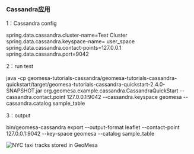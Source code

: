 ### Cassandra应用

1：Cassandra config

spring.data.cassandra.cluster-name=Test Cluster
spring.data.cassandra.keyspace-name= user_space
spring.data.cassandra.contact-points=127.0.0.1
spring.data.cassandra.port=9042

2：run test

java -cp geomesa-tutorials-cassandra/geomesa-tutorials-cassandra-quickstart/target/geomesa-tutorials-cassandra-quickstart-2.4.0-SNAPSHOT.jar org.geomesa.example.cassandra.CassandraQuickStart --cassandra.contact.point 127.0.0.1:9042 --cassandra.keyspace geomesa --cassandra.catalog sample_table 

3：output        

bin/geomesa-cassandra export --output-format leaflet --contact-point 127.0.0.1:9042 --key-space geomesa --catalog sample_table

![NYC taxi tracks stored in GeoMesa](https://www.geomesa.org/img/taxi.gif)
